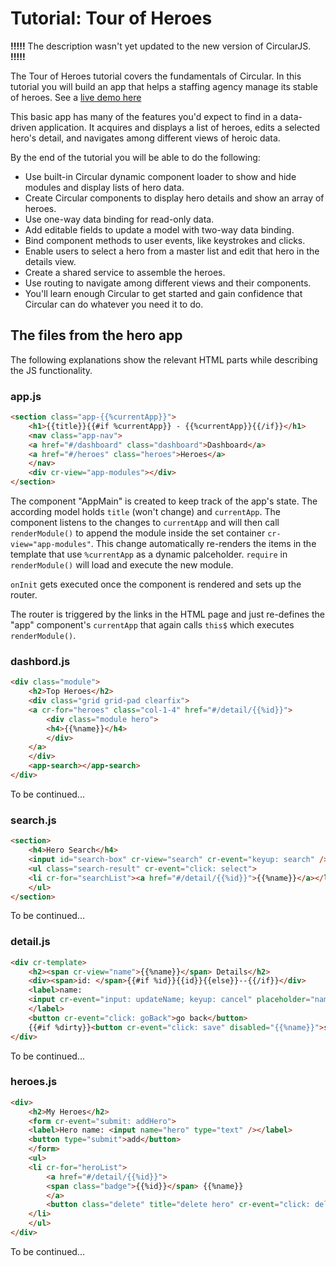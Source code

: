 # Tutorial: Tour of Heroes

**!!!!!** The description wasn't yet updated to the new version of CircularJS. **!!!!!** 

The Tour of Heroes tutorial covers the fundamentals of Circular.
In this tutorial you will build an app that helps a staffing agency manage its stable of heroes. See a [live demo here](https://pitpik.github.io/circularjs/heroes)

This basic app has many of the features you'd expect to find in a data-driven application. It acquires and displays a list of heroes, edits a selected hero's detail, and navigates among different views of heroic data.

By the end of the tutorial you will be able to do the following:

 - Use built-in Circular dynamic component loader to show and hide modules and display lists of hero data.
 - Create Circular components to display hero details and show an array of heroes.
 - Use one-way data binding for read-only data.
 - Add editable fields to update a model with two-way data binding.
 - Bind component methods to user events, like keystrokes and clicks.
 - Enable users to select a hero from a master list and edit that hero in the details view.
 - Create a shared service to assemble the heroes.
 - Use routing to navigate among different views and their components.
 - You'll learn enough Circular to get started and gain confidence that Circular can do whatever you need it to do.


## The files from the hero app

The following explanations show the relevant HTML parts while describing the JS functionality.


### app.js

```HTML
<section class="app-{{%currentApp}}">
    <h1>{{title}}{{#if %currentApp}} - {{%currentApp}}{{/if}}</h1>
    <nav class="app-nav">
    <a href="#/dashboard" class="dashboard">Dashboard</a>
    <a href="#/heroes" class="heroes">Heroes</a>
    </nav>
    <div cr-view="app-modules"></div>
</section>
```

The component "AppMain" is created to keep track of the app's state. The according model holds `title` (won't change) and `currentApp`.
The component listens to the changes to `currentApp` and will then call `renderModule()` to append the module inside the set container `cr-view="app-modules"`. This change automatically re-renders the items in the template that use `%currentApp` as a dynamic palceholder.
`require` in `renderModule()` will load and execute the new module.

`onInit` gets executed once the component is rendered and sets up the router.

The router is triggered by the links in the HTML page and just re-defines the "app" component's `currentApp` that again calls `this$` which executes `renderModule()`.


### dashbord.js

```HTML
<div class="module">
    <h2>Top Heroes</h2>
    <div class="grid grid-pad clearfix">
    <a cr-for="heroes" class="col-1-4" href="#/detail/{{%id}}">
        <div class="module hero">
        <h4>{{%name}}</h4>
        </div>
    </a>
    </div>
    <app-search></app-search>
</div>
```

To be continued...


### search.js

```HTML
<section>
    <h4>Hero Search</h4>
    <input id="search-box" cr-view="search" cr-event="keyup: search" />
    <ul class="search-result" cr-event="click: select">
    <li cr-for="searchList"><a href="#/detail/{{%id}}">{{%name}}</a></li>
    </ul>
</section>
```

To be continued...


### detail.js

```HTML
<div cr-template>
    <h2><span cr-view="name">{{%name}}</span> Details</h2>
    <div><span>id: </span>{{#if %id}}{{id}}{{else}}--{{/if}}</div>
    <label>name:
    <input cr-event="input: updateName; keyup: cancel" placeholder="name" value="{{%name}}" />
    </label>
    <button cr-event="click: goBack">go back</button>
    {{#if %dirty}}<button cr-event="click: save" disabled="{{%name}}">save</button>{{/if}}
</div>
```

To be continued...


### heroes.js

```HTML
<div>
    <h2>My Heroes</h2>
    <form cr-event="submit: addHero">
    <label>Hero name: <input name="hero" type="text" /></label>
    <button type="submit">add</button>
    </form>
    <ul>
    <li cr-for="heroList">
        <a href="#/detail/{{%id}}">
        <span class="badge">{{%id}}</span> {{%name}}
        </a>
        <button class="delete" title="delete hero" cr-event="click: deleteHero">x</button>
    </li>
    </ul>
</div>
```

To be continued...
